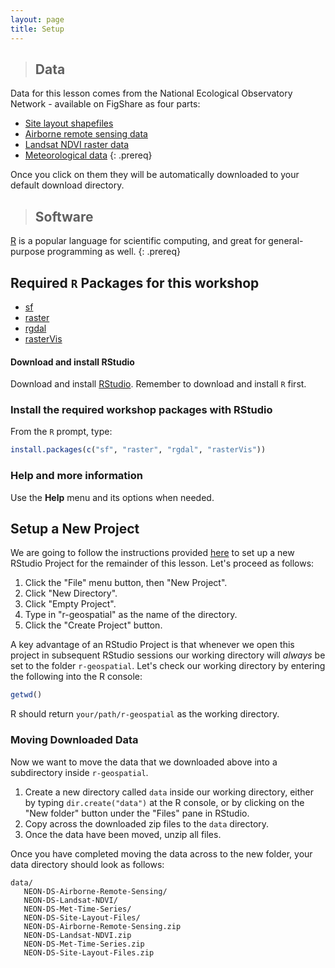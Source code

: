 ```yaml
---
layout: page
title: Setup
---
```


> ## Data
Data for this lesson comes from the National Ecological Observatory Network - available on FigShare as four parts:
* [Site layout shapefiles](https://ndownloader.figshare.com/files/3708751)
* [Airborne remote sensing data](https://ndownloader.figshare.com/files/3701578)
* [Landsat NDVI raster data](https://ndownloader.figshare.com/files/4933582)
* [Meteorological data](https://ndownloader.figshare.com/files/3701572)
{: .prereq}

Once you click on them they will be automatically downloaded to your default download directory.

> ## Software
[R](http://cran.r-project.org) is a popular language for scientific computing, and great for general-purpose programming as well.
{: .prereq}

## Required `R` Packages for this workshop

* [sf](https://cran.r-project.org/package=sf)
* [raster](https://cran.r-project.org/package=raster)
* [rgdal](https://cran.r-project.org/package=rgdal)
* [rasterVis](https://cran.r-project.org/package=rasterVis)

#### Download and install RStudio

Download and install [RStudio](https://www.rstudio.com/products/rstudio/download/#download).
Remember to download and install `R` first.

### Install the required workshop packages with RStudio

From the `R` prompt, type:

```r
install.packages(c("sf", "raster", "rgdal", "rasterVis"))
```

### Help and more information

Use the **Help** menu and its options when needed.

## Setup a New Project

We are going to follow the instructions provided [here](http://www.datacarpentry.org/r-intro-geospatial/02-project-intro/)
 to set up a new RStudio Project for the remainder of this lesson.
Let's proceed as follows:

1. Click the "File" menu button, then "New Project".
2. Click "New Directory".
3. Click "Empty Project".
4. Type in "r-geospatial" as the name of the directory.
5. Click the "Create Project" button.

A key advantage of an RStudio Project is that whenever we open this project in
  subsequent RStudio sessions our working directory will *always* be set to the
  folder `r-geospatial`.
Let's check our working directory by entering the following into the R console:

```r
getwd()
```

R should return `your/path/r-geospatial` as the working directory.

### Moving Downloaded Data

Now we want to move the data that we downloaded above into a subdirectory
 inside `r-geospatial`.

1. Create a new directory called `data` inside our working directory, either by typing `dir.create("data")` at the R console, or by clicking on the "New folder" button under the "Files" pane in RStudio.
2. Copy across the downloaded zip files to the `data` directory.
3. Once the data have been moved, unzip all files.

Once you have completed moving the data across to the new folder,
 your data directory should look as follows:

 ```
 data/
    NEON-DS-Airborne-Remote-Sensing/
    NEON-DS-Landsat-NDVI/
    NEON-DS-Met-Time-Series/
    NEON-DS-Site-Layout-Files/
    NEON-DS-Airborne-Remote-Sensing.zip
    NEON-DS-Landsat-NDVI.zip
    NEON-DS-Met-Time-Series.zip
    NEON-DS-Site-Layout-Files.zip
 ```
